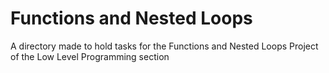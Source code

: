 # Functions and Nested Loops

A directory made to hold tasks for the Functions and Nested Loops Project of the Low Level Programming section